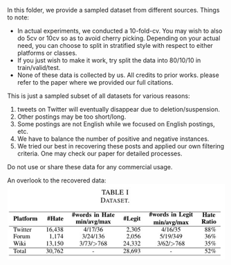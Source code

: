 In this folder, we provide a sampled dataset from different sources.
Things to note:
 - In actual experiments, we conducted a 10-fold-cv. You may wish to also do 5cv or 10cv so as to avoid cherry picking. Depending on your actual need, you can choose to split in stratified style with respect to either platforms or classes.
 - If you just wish to make it work, try split the data into 80/10/10 in train/valid/test.
 - None of these data is collected by us. All credits to prior works. please refer to the paper where we provided our full citations.

 This is just a sampled subset of all datasets for various reasons: 
 1. tweets on Twitter will eventually disappear due to deletion/suspension. 
 2. Other postings may be too short/long. 
 3. Some postings are not English while we focused on English postings, etc. 
 4. We have to balance the number of positive and negative instances.
 5. We tried our best in recovering these posts and applied our own filtering criteria. One may check our paper for detailed processes.

Do not use or share these data for any commercial usage.

An overlook to the recovered data: <br>
![Dataset](https://github.com/GMouYes/BiQQLSTM_HS/blob/main/data/dataset.jpg)